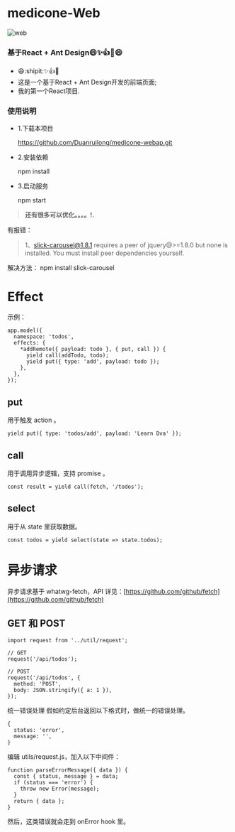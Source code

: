 # medicone-Web

![web](http://photocdn.sohu.com/20151022/Img423921839.jpg)

### 基于React + Ant Design:smile::sparkles::+1::clap::smile:

- :smile::shipit::sparkles::+1::clap:
- 这是一个基于React + Ant Design开发的前端页面;
- 我的第一个React项目.

### 使用说明

- 1.下载本项目

    https://github.com/Duanruilong/medicone-webap.git
- 2.安装依赖

    npm install
- 3.启动服务

   npm start



> **还有很多可以优化。。。。!.**



有报错：
> 1、slick-carousel@1.8.1 requires a peer of jquery@>=1.8.0 but none is installed. You must install peer dependencies yourself.

解决方法： npm install slick-carousel


# Effect
示例：
```
app.model({
  namespace: 'todos',
  effects: {
    *addRemote({ payload: todo }, { put, call }) {
      yield call(addTodo, todo);
      yield put({ type: 'add', payload: todo });
    },
  },
});
```

## put
用于触发 action 。
```
yield put({ type: 'todos/add', payload: 'Learn Dva' });
```
## call
用于调用异步逻辑，支持 promise 。

```
const result = yield call(fetch, '/todos');
```

## select
用于从 state 里获取数据。
```
const todos = yield select(state => state.todos);
```

# 异步请求
异步请求基于 whatwg-fetch，API 详见：[https://github.com/github/fetch](https://github.com/github/fetch)

## GET 和 POST
```
import request from '../util/request';

// GET
request('/api/todos');

// POST
request('/api/todos', {
  method: 'POST',
  body: JSON.stringify({ a: 1 }),
});
```

统一错误处理
假如约定后台返回以下格式时，做统一的错误处理。
```
{
  status: 'error',
  message: '',
}
```

编辑 utils/request.js，加入以下中间件：
```
function parseErrorMessage({ data }) {
  const { status, message } = data;
  if (status === 'error') {
    throw new Error(message);
  }
  return { data };
}
```
然后，这类错误就会走到 onError hook 里。
